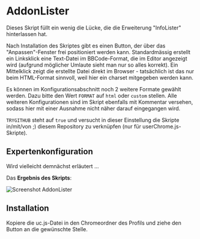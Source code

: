 # AddonLister
Dieses Skript füllt ein wenig die Lücke, die die Erweiterung "InfoLister" hinterlassen hat.

Nach Installation des Skriptes gibt es einen Button, der 
über das "Anpassen"-Fenster frei positioniert werden kann. Standardmässig erstellt ein Linksklick eine Text-Datei im BBCode-Format, die im 
Editor angezeigt wird (aufgrund möglicher Umlaute sieht man nur so alles korrekt). Ein Mittelklick zeigt die erstellte Datei direkt im Browser - 
tatsächlich ist das nur beim HTML-Format sinnvoll, weil hier ein charset mitgegeben werden kann.

Es können im Konfigurationsabschnitt noch 2 weitere Formate gewählt werden. Dazu bitte den Wert `FORMAT` auf `html` oder `custom` stellen. Alle weiteren 
Konfigurationen sind im Skript ebenfalls mit Kommentar versehen, sodass hier mit einer Ausnahme nicht näher darauf eingegangen wird.

`TRYGITHUB` steht auf `true` und versucht in dieser Einstellung die Skripte in/mit/von ;) diesem Repository zu verknüpfen (nur für userChrome.js-Skripte).

## Expertenkonfiguration ##
Wird vielleicht demnächst erläutert ...

Das **Ergebnis des Skripts**:

![Screenshot AddonLister](https://github.com/ardiman/userChrome.js/raw/master/addonlister/scr_addonlister.png)

## Installation
Kopiere die uc.js-Datei in den Chromeordner des Profils und ziehe den Button an die gewünschte Stelle.